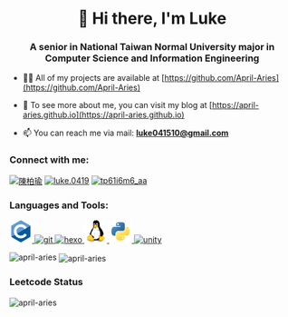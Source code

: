 <h1 align="center">👋 Hi there, I'm Luke</h1>
<h3 align="center">A senior in National Taiwan Normal University major in Computer Science and Information Engineering</h3>

- 👨‍💻 All of my projects are available at [https://github.com/April-Aries](https://github.com/April-Aries)

- 📝 To see more about me, you can visit my blog at [https://april-aries.github.io](https://april-aries.github.io)

- 📫 You can reach me via mail: **luke041510@gmail.com**

<h3 align="left">Connect with me:</h3>
<p align="left">
<a href="https://facebook.com/profile.php?id=100027218433349" target="blank"><img align="center" src="https://raw.githubusercontent.com/rahuldkjain/github-profile-readme-generator/master/src/images/icons/Social/facebook.svg" alt="陳柏瑜" height="30" width="40" /></a>
<a href="https://instagram.com/luke.0419" target="blank"><img align="center" src="https://raw.githubusercontent.com/rahuldkjain/github-profile-readme-generator/master/src/images/icons/Social/instagram.svg" alt="luke.0419" height="30" width="40" /></a>
<a href="https://www.leetcode.com/tp61i6m6_aa" target="blank"><img align="center" src="https://raw.githubusercontent.com/rahuldkjain/github-profile-readme-generator/master/src/images/icons/Social/leet-code.svg" alt="tp61i6m6_aa" height="30" width="40" /></a>
</p>

<h3 align="left">Languages and Tools:</h3>
<p align="left"> <a href="https://www.cprogramming.com/" target="_blank" rel="noreferrer"> <img src="https://raw.githubusercontent.com/devicons/devicon/master/icons/c/c-original.svg" alt="c" width="40" height="40"/> </a> <a href="https://git-scm.com/" target="_blank" rel="noreferrer"> <img src="https://www.vectorlogo.zone/logos/git-scm/git-scm-icon.svg" alt="git" width="40" height="40"/> </a> <a href="hexo.io/" target="_blank" rel="noreferrer"> <img src="https://www.vectorlogo.zone/logos/hexoio/hexoio-icon.svg" alt="hexo" width="40" height="40"/> </a> <a href="https://www.linux.org/" target="_blank" rel="noreferrer"> <img src="https://raw.githubusercontent.com/devicons/devicon/master/icons/linux/linux-original.svg" alt="linux" width="40" height="40"/> </a> <a href="https://www.python.org" target="_blank" rel="noreferrer"> <img src="https://raw.githubusercontent.com/devicons/devicon/master/icons/python/python-original.svg" alt="python" width="40" height="40"/> </a> <a href="https://unity.com/" target="_blank" rel="noreferrer"> <img src="https://www.vectorlogo.zone/logos/unity3d/unity3d-icon.svg" alt="unity" width="40" height="40"/> </a> </p>

<p><img align="left" src="https://github-readme-stats.vercel.app/api/top-langs?username=april-aries&show_icons=true&locale=en&layout=compact" alt="april-aries" /></p>

<p>&nbsp;<img align="center" src="https://github-readme-stats.vercel.app/api?username=april-aries&show_icons=true&locale=en" alt="april-aries" /></p>

<h3 align="left">Leetcode Status</h3>
<p><img align="center" src="https://leetcard.jacoblin.cool/Tp61i6m6_AA?theme=forest&font=Iceland" alt="april-aries" /></p>
